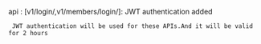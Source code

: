 
api : [v1/login/,v1/members/login/]: JWT authentication added

	 JWT authentication will be used for these APIs.And it will be valid for 2 hours